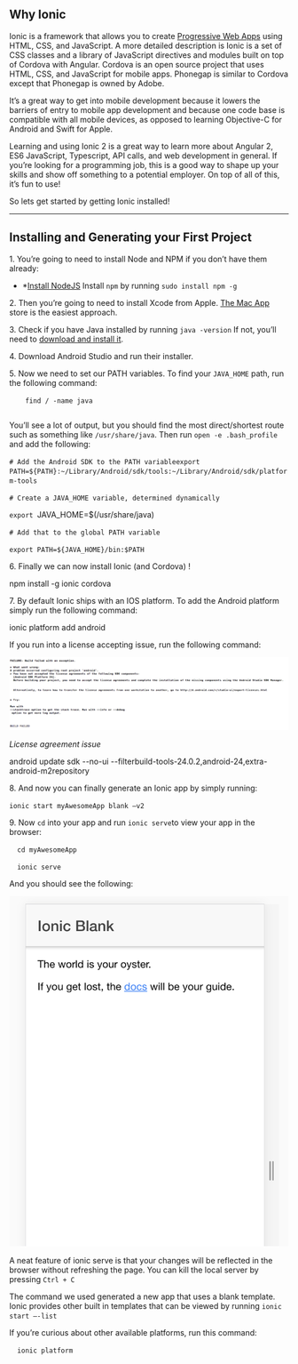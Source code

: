 Why Ionic 
----------

Ionic is a framework that allows you to create [Progressive Web Apps](http://ionicframework.com/docs/v2/resources/progressive-web-apps/) using HTML, CSS, and JavaScript. A more detailed description is Ionic is a set of CSS classes and a library of JavaScript directives and modules built on top of Cordova with Angular. Cordova is an open source project that uses HTML, CSS, and JavaScript for mobile apps. Phonegap is similar to Cordova except that Phonegap is owned by Adobe. 

 It’s a great way to get into mobile development because it lowers the barriers of entry to mobile app development and because one code base is compatible with all mobile devices, as opposed to learning Objective-C for Android and Swift for Apple. 

Learning and using Ionic 2 is a great way to learn more about Angular 2, ES6 JavaScript, Typescript, API calls, and web development in general. If you’re looking for a programming job, this is a good way to shape up your skills and show off something to a potential employer. On top of all of this, it’s fun to use!

So lets get started by getting Ionic installed!

---

Installing and Generating your First Project
--------------------------------------------

1\. You’re going to need to install Node and NPM if you don’t have them already:

* *[Install NodeJS](https://nodejs.org/en/)
 Install `​npm`​ by running `​sudo install npm -g`​

2\. Then you’re going to need to install Xcode from Apple. [The Mac App](https://developer.apple.com/xcode/downloads/) store is the easiest approach.

3\. Check if you have Java installed by running `​java -version`​ If not, you’ll need to [download and install it](http://www.oracle.com/technetwork/java/javase/downloads/jdk8-downloads-2133151.html).

4\. Download Android Studio and run their installer. 

5\. Now we need to set our PATH variables. `​`​To find your `​JAVA_HOME`​ path, run the following command:

`​    find / -name java`

```

```

​You’ll see a lot of output, but you should find the most direct/shortest route such as something like `​/usr/share/java`​. Then run `​open -e .bash_profile`​ and add the following: 

`# Add the Android SDK to the PATH variableexport PATH=${PATH}:~/Library/Android/sdk/tools:~/Library/Android/sdk/platform-tools`

`# Create a JAVA_HOME variable, determined dynamically `

`export `JAVA\_HOME=$(/usr/share/java)`​`​

`# Add that to the global PATH variable`

`export PATH=${JAVA_HOME}/bin:$PATH`

6\. Finally we can now install Ionic (and Cordova) !

npm install -g ionic cordova

7\. By default Ionic ships with an IOS platform. To add the Android platform simply run the following command:

​ionic platform add android

If you run into a license accepting issue, run the following command: 

![Screen Shot 2016-11-17 at 10.07.00 AM.png](resources/C5F9BED0CBD072FA72838280F1C0C5A0.png)

*License agreement issue*

`​`android update sdk --no-ui --filterbuild-tools-24.0.2,android-24,extra-android-m2repository

8\. And now you can finally generate an Ionic app by simply running:

`​ionic start myAwesomeApp blank —v2`

9\. Now `​cd`​ into your app and run `​ionic serve`​ to view your app in the browser:

`​  cd myAwesomeApp`

`  ionic serve`

And you should see the following:

![Screen Shot 2016-11-18 at 11.51.41 AM.png](resources/2645D0B45F6D209F9C5D721225AAE53C.png)

A neat feature of ionic serve is that your changes will be reflected in the browser without refreshing the page. You can kill the local server by pressing `​Ctrl + C`

The command we used generated a new app that uses a blank template. Ionic provides other built in templates that can be viewed by running `​ionic start —-list `



If you’re curious about other available platforms, run this command:

`  ionic platform`













